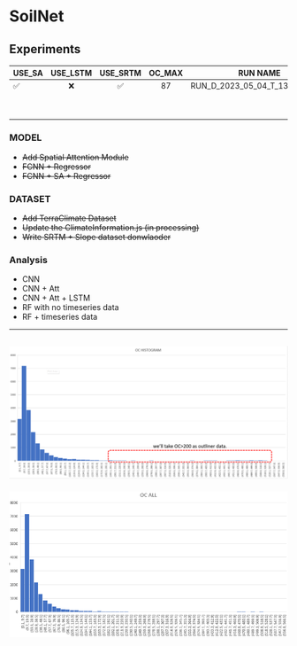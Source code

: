 # SoilNet


## Experiments

| USE_SA | USE_LSTM | USE_SRTM | OC_MAX | **RUN NAME** |
|  :---  |  :---:   |  :---:   |  :---:   |    :---:    |
|   ✅   |    ❌   |    ✅    |   87   |      RUN_D_2023_05_04_T_13_27_Moien        |
|        |          |          |        |              |
|        |          |          |        |              |
|        |          |          |        |              |
|        |          |          |        |              |
|        |          |          |        |              |
|        |          |          |        |              |
|        |          |          |        |              |
|        |          |          |        |              |
|        |          |          |        |              |







### MODEL
- ~~Add Spatial Attention Module~~
- ~~FCNN + Regressor~~
- ~~FCNN + SA + Regressor~~

### DATASET
- ~~Add TerraClimate Dataset~~
- ~~Update the ClimateInformation.js (in processing)~~
- ~~Write SRTM + Slope dataset donwlaoder~~

### Analysis
- CNN
- CNN + Att 
- CNN + Att + LSTM
- RF with no timeseries data
- RF + timeseries data

---
![oc_germany](https://github.com/moienr/SoilNet/blob/da789f2bf2f2df5dacca6b44ea2be63ed516e54f/dataset/oc_histogram.png)
---
![oc_all](https://github.com/moienr/SoilNet/blob/d0255c1ce411e631265daf311f1ca0d68b7b0412/readme_imgs/oc_all.png)
